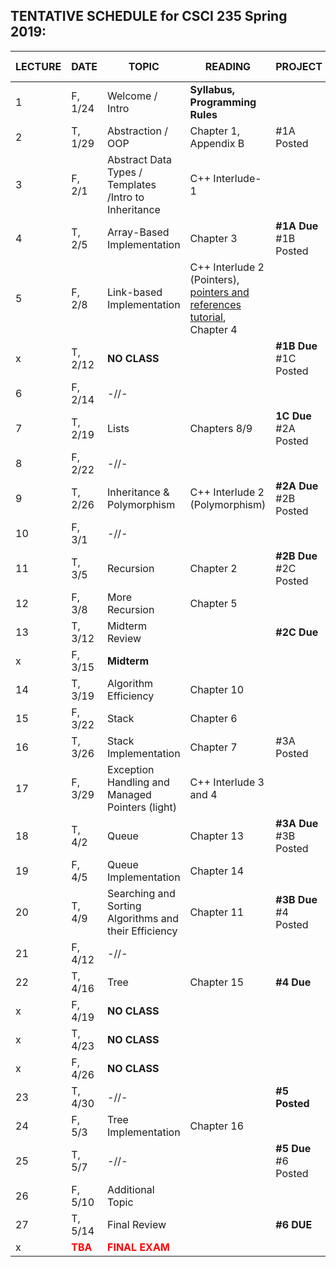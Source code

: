 
## TENTATIVE SCHEDULE for CSCI 235 Spring 2019:

LECTURE | DATE | TOPIC | READING | PROJECT | SLIDES | STUDY QUESTIONS |
------- | ---- | ----- | -------- | --------- | ------- | ------- |
1 | F, 1/24 | Welcome / Intro | **Syllabus, Programming Rules** | | 
2 | T,  1/29 | Abstraction / OOP | Chapter 1, Appendix B   | #1A Posted | 
3 | F, 2/1 | Abstract Data Types / Templates /Intro to Inheritance | C++ Interlude-1 | | 
4 | T, 2/5 | Array-Based Implementation | Chapter 3  |  **#1A Due** #1B Posted|  
5 | F, 2/8 | Link-based Implementation  | C++ Interlude 2 (Pointers), [pointers and references tutorial](http://www.ntu.edu.sg/home/ehchua/programming/cpp/cp4_pointerreference.html),  Chapter 4| |
x | T, 2/12 |  **NO CLASS** |  | **#1B Due** #1C Posted | 
6 | F, 2/14 | -//-
7 | T, 2/19 | Lists| Chapters 8/9 | **1C Due** #2A Posted  |
8 | F, 2/22 | -//-|  |    | 
9 | T, 2/26 | Inheritance  & Polymorphism  | C++ Interlude 2 (Polymorphism) | **#2A Due** #2B Posted|
10 | F, 3/1 | -//-  |  | |
11 | T, 3/5 | Recursion | Chapter 2 | **#2B Due** #2C Posted | 
12 | F, 3/8 | More Recursion | Chapter 5 | | 
13 | T, 3/12 | Midterm Review |  | **#2C Due**  |  | 
x | F, 3/15 | **Midterm** |
14 | T, 3/19| Algorithm Efficiency | Chapter 10 |  
15 | F, 3/22 | Stack | Chapter 6
16 | T, 3/26 | Stack Implementation | Chapter 7 | #3A Posted
17 | F, 3/29 | Exception Handling and Managed Pointers (light) | C++ Interlude 3 and 4|  | 
18| T, 4/2 | Queue | Chapter 13 | **#3A Due** #3B Posted  | 
19 | F, 4/5 | Queue Implementation | Chapter 14 | | 
20 | T, 4/9 |Searching and Sorting Algorithms and their Efficiency  | Chapter 11 | **#3B Due** #4 Posted 
21 | F, 4/12 | -//- | | 
22 | T, 4/16 | Tree | Chapter 15 | **#4 Due** | 
x | F, 4/19 | **NO CLASS** | |  | 
x | T, 4/23 | **NO CLASS** | |  | 
x | F, 4/26 | **NO CLASS** | |  | 
23 | T, 4/30 | -//- | | **#5 Posted**
24 | F, 5/3 | Tree Implementation | Chapter 16 ||
25 | T, 5/7 | -//- |  | **#5 Due** #6 Posted
26 |F, 5/10 |  Additional Topic  |
27 |T, 5/14 | Final Review |  | **#6 DUE**
x |<b><span style="color:red"> TBA </span></b>  | <b><span style="color:red"> FINAL EXAM </span></b> |



